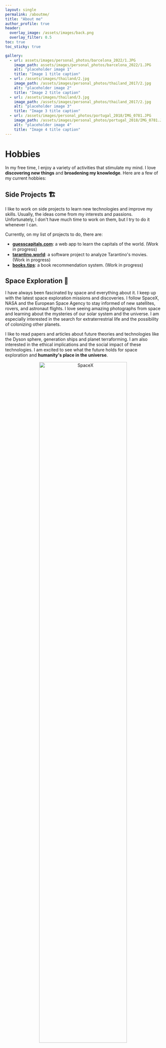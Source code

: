 ```yaml
---
layout: single
permalink: /aboutme/
title: "About me"
author_profile: true
header:
  overlay_image: /assets/images/back.png
  overlay_filter: 0.5
toc: true
toc_sticky: true

gallery:
  - url: assets/images/personal_photos/barcelona_2022/1.JPG
    image_path: assets/images/personal_photos/barcelona_2022/1.JPG
    alt: "placeholder image 1"
    title: "Image 1 title caption"
  - url: /assets/images/thailand/2.jpg
    image_path: /assets/images/personal_photos/thailand_2017/2.jpg
    alt: "placeholder image 2"
    title: "Image 2 title caption"
  - url: /assets/images/thailand/3.jpg
    image_path: /assets/images/personal_photos/thailand_2017/2.jpg
    alt: "placeholder image 3"
    title: "Image 3 title caption"
  - url: /assets/images/personal_photos/portugal_2018/IMG_0781.JPG
    image_path: /assets/images/personal_photos/portugal_2018/IMG_0781.JPG
    alt: "placeholder image 4"
    title: "Image 4 title caption"
---
```



# Hobbies

In my free time, I enjoy a variety of activities that stimulate my mind. I love **discovering new things** and **broadening my knowledge**.
Here are a few of my current hobbies:

## Side Projects 🏗

I like to work on side projects to learn new technologies and improve my skills. Usually, the ideas come from my interests and passions. Unfortunately, I don't have much time to work on them, but I try to do it whenever I can.

Currently, on my list of projects to do, there are:
+ [**guesscapitals.com**](https://www.guesscapitals.com): a web app to learn the capitals of the world. (Work in progress)
+ [**tarantino.world**](https://tarantino.world): a software project to analyze Tarantino's movies. (Work in progress)
+ [**books.tips**](https://books.tips): a book recommendation system. (Work in progress)


## Space Exploration 🚀

I have always been fascinated by space and everything about it. I keep up with the latest space exploration missions and discoveries. I follow SpaceX, NASA and the European Space Agency to stay informed of new satellites, rovers, and astronaut flights. I love seeing amazing photographs from space and learning about the mysteries of our solar system and the universe. I am especially interested in the search for extraterrestrial life and the possibility of colonizing other planets. 

I like to read papers and articles about future theories and technologies like the Dyson sphere, generation ships and planet terraforming. I am also interested in the ethical implications and the social impact of these technologies.
I am excited to see what the future holds for space exploration and **humanity's place in the universe**.

<center>
<img src="/assets/images/spacex.jpg" alt="SpaceX" width="75%" height=auto>
</center>

<br>

## Movies 🎥

I am an avid movie lover, especially those with an intriguing plot that makes me think. I especially enjoy the darkly comedic films of Quentin Tarantino with complex characters and intertwining storylines. Some of my favorites are **Pulp Fiction** (there is an easter egg in this website 😉 ), The Hateful Eight, Kill Bill and Django Unchained. I enjoy analyzing Tarantino's unconventional movie structure, intense dialogues and choice of music.

I had the idea of creating a **software project** that analyzes Tarantino's movies and extracts interesting information from them. For example, I would like to create a graph of the characters and their relationships in each movie, since they are often **connected** in surprising ways.
I would also like to analyze the dialogues and create some visualizations of the most used words and phrases. I think this would be a fun project to work on and a great way to learn more about data analysis and visualization, which is a field I am interested in.
This project is on my list of things to do in the future and when it is ready, it will be published on [tarantino.world](https://tarantino.world).

Beyond Tarantino, I appreciate movies like Inception, The Matrix, Blade Runner and Interstellar that explore the nature of reality and the human mind. I also enjoy watching **documentaries** about space, science, and history. I find it fascinating to learn about the world around us and the people who have shaped it.

<center>
<img src="/assets/images/pulp_fiction_logo.png" alt="Pulp Fiction logo" width="75%" height=auto>
</center>

<br>

## Italian Mysteries 🕵️

I delve into the most intriguing unsolved mysteries in Italian history like the Monster of Florence, the P2 Masonic Lodge and the Vatican Bank Scandal.
I am fascinated by these mysteries because they are so complex and involve so many different people and organizations like a big distributed system to be analyzed.

I like to read articles and blog posts and watch documentaries about these mysteries to learn more about them like the series "Blu notte - Misteri italiani" by Carlo Lucarelli.
I enjoy the books of Gianluigi Nuzzi which uncover sinister conspiracies within the Vatican through secret document leaks...

The general rule is: the more the mystery is complex, the more I like it and the more I want to dig into it.

The twists and turns of the investigations remind me of the importance of critical thinking, open-mindedness and persistence in problem-solving - skills relevant both to studying and analyzing Italian mysteries and tackling the technical challenges of working in the software industry.
The comparison might seem a bit far-fetched, but I think it's a good way to train my mind to think outside the box and to be open to **new ideas and perspectives**.

<br>

## Geography 🌍

Since I was in elementary school, Geography has been one of my favorite subjects. 
In particular, I like to learn about some of the most remote and isolated places on Earth like the Pitcairn Islands, Tristan da Cunha and the Kerguelen Islands. 
 
At 10 years old I knew almost all the capitals of the world and I was able to locate all the countries on the map. I was very proud of this achievement and I showed it to my parents and friends. 

Unfortunately, I have forgotten most of the capitals. Therefore, I am currently building a **web app** to help me learn them again and improve some technical skills in the process. When it is ready, it will be published on [guesscapitals.com](https://guesscapitals.com).

<br>

## Sports ⚽

I have always been a sports fan. I like to watch football, volleyball and Formula 1. I used to play football when I was younger and sometimes I still play with my friends. 

Today I'm approaching to running.

<!-- aggiungere foto -->

## Travel 🗺️

I love to travel and explore new places. I enjoy learning about different cultures and seeing the world from a different perspective. I have been to quite a few countries and I hope to visit more in the future. I would like to travel to South America and Australia to experience different cultures and see the beautiful landscapes. I am also interested in visiting the United States to see the big cities and the national parks.
Some of the cities that I have been and that I would live in are: **London**, **Paris**, **Lisbon** and **Barcelona**.

So far I have visited:

**Europe**
+ France 🇫🇷 (2013)
+ Spain 🇪🇸 (2006, 2015, 2022)
+ Portugal 🇵🇹 (2018)
+ Germany 🇩🇪 (2017)
+ England 🏴󠁧󠁢󠁥󠁮󠁧󠁿 (2014, 2016)
+ Croatia 🇭🇷 (2017)
+ Greece 🇬🇷 (2018)
+ Vatican City 🇻🇦 (2012, 2017)

**Africa**
+ Egypt 🇪🇬 
+ Tunisia 🇹🇳

**Asia**
+ Thailand 🇹🇭 (2017)
+ Malaysia 🇲🇾 (2019)

Technically I have also been to, but don't count:
+ Austria 🇦🇹 (2013)
+ Laos 🇱🇦 (2017)
+ United Arab Emirates 🇦🇪 (2019)

<!-- https://www.mapchart.net/world.html -->
<center>
<img src="/assets/images/map.png" alt="Visited countries" width="95%" height=auto>
</center>

<br>

<!-- insert svg-->

<!--  {% include gallery caption="This is a sample gallery with **Markdown support**." %} -->


<br>

Those are just a few of my passions outside of university and work. I find that following my hobbies keeps me learning, curious and engaged with the world. 
